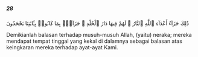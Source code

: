 ##### 28

<span class="ayah">ذَٰلِكَ جَزَآءُ أَعْدَآءِ ٱللَّهِ ٱلنَّارُ ۖ لَهُمْ فِيهَا دَارُ ٱلْخُلْدِ ۖ جَزَآءًۢ بِمَا كَانُوا۟ بِـَٔايَٰتِنَا يَجْحَدُونَ</span>

<span class="ayah_translation">Demikianlah balasan terhadap musuh-musuh Allah, (yaitu) neraka; mereka mendapat tempat tinggal yang kekal di dalamnya sebagai balasan atas keingkaran mereka terhadap ayat-ayat Kami.</span>
